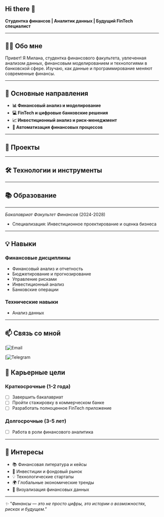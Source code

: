 ## Hi there 👋

**Студентка финансов | Аналитик данных | Будущий FinTech специалист**

---

## 🧑‍🎓 Обо мне

Привет! Я Милана, студентка финансового факультета, увлеченная анализом данных, финансовым моделированием и технологиями в банковской сфере. Изучаю, как данные и программирование меняют современные финансы.

---

## 🚀 Основные направления

- **📊 Финансовый анализ и моделирование**
- **💻 FinTech и цифровые банковские решения**
- **📈 Инвестиционный анализ и риск-менеджмент**
- **🐍 Автоматизация финансовых процессов**

---

## 💼 Проекты

---

## 🛠️ Технологии и инструменты


---

## 📚 Образование

****  
*Бакалавриат Факультет Финансов* (2024-2028)  
- Специализация: Инвестиционное проектирование и оценка бизнеса

---

## 💡 Навыки

### Финансовые дисциплины
- Финансовый анализ и отчетность
- Бюджетирование и прогнозирование
- Управление рисками
- Инвестиционный анализ
- Банковские операции

### Технические навыки
- Анализ данных

---

## 📫 Связь со мной

[![Email]()

[![Telegram]()


## 🎯 Карьерные цели

### Краткосрочные (1-2 года)
- [ ] Завершить бакалавриат 
- [ ] Пройти стажировку в коммерческом банке
- [ ] Разработать полноценное FinTech приложение

### Долгосрочные (3-5 лет)
- [ ] Работа в роли финансового аналитика
---

## 🌟 Интересы

- 📚 Финансовая литература и кейсы
- 🎯 Инвестиции и фондовый рынок
- 💡 Технологические стартапы
- 🌍 Глобальные экономические тренды
- 🎨 Визуализация финансовых данных

---

*✨ "Финансы — это не просто цифры, это истории о возможностях, рисках и будущем."*
